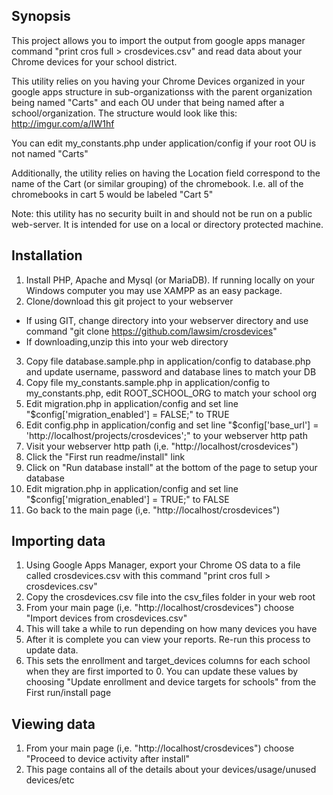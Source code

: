 ## Synopsis

This project allows you to import the output from google apps manager command "print cros full > crosdevices.csv" and read data about your Chrome devices for your school district.

This utility relies on you having your Chrome Devices organized in your google apps structure in sub-organizationss with the parent organization being named "Carts" and each OU under that being named after a school/organization.  The structure would look like this:
http://imgur.com/a/IW1hf

You can edit my_constants.php under application/config if your root OU is not named "Carts"

Additionally, the utility relies on having the Location field correspond to the name of the Cart (or similar grouping) of the chromebook.  I.e. all of the chromebooks in cart 5 would be labeled "Cart 5"

Note: this utility has no security built in and should not be run on a public web-server.  It is intended for use on a local or directory protected machine.

## Installation

1. Install PHP, Apache and Mysql (or MariaDB).  If running locally on your Windows computer you may use XAMPP as an easy package.
2. Clone/download this git project to your webserver
  * If using GIT, change directory into your webserver directory and use command "git clone https://github.com/lawsim/crosdevices"
  * If downloading,unzip this into your web directory
3. Copy file database.sample.php in application/config to database.php and update username, password and database lines to match your DB
4. Copy file my_constants.sample.php in application/config to my_constants.php, edit ROOT_SCHOOL_ORG to match your school org
5. Edit migration.php in application/config and set line "$config['migration_enabled'] = FALSE;" to TRUE
6. Edit config.php in application/config and set line "$config['base_url'] = 'http://localhost/projects/crosdevices';" to your webserver http path
7. Visit your webserver http path (i,e. "http://localhost/crosdevices")
8. Click the "First run readme/install" link
9. Click on "Run database install" at the bottom of the page to setup your database
10. Edit migration.php in application/config and set line "$config['migration_enabled'] = TRUE;" to FALSE
11. Go back to the main page (i,e. "http://localhost/crosdevices")

## Importing data
1. Using Google Apps Manager, export your Chrome OS data to a file called crosdevices.csv with this command "print cros full > crosdevices.csv"
2. Copy the crosdevices.csv file into the csv_files folder in your web root
3. From your main page (i,e. "http://localhost/crosdevices") choose "Import devices from crosdevices.csv"
4. This will take a while to run depending on how many devices you have
5. After it is complete you can view your reports.  Re-run this process to update data.
6. This sets the enrollment and target_devices columns for each school when they are first imported to 0.  You can update these values by choosing "Update enrollment and device targets for schools" from the First run/install page

## Viewing data
1. From your main page (i,e. "http://localhost/crosdevices") choose "Proceed to device activity after install"
2. This page contains all of the details about your devices/usage/unused devices/etc